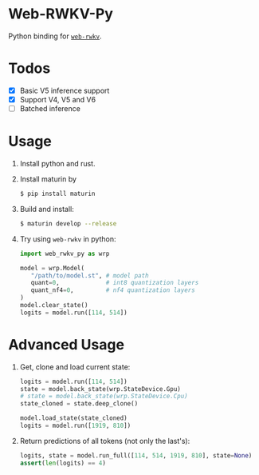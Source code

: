 # Web-RWKV-Py
Python binding for [`web-rwkv`](https://github.com/cryscan/web-rwkv).

# Todos
- [x] Basic V5 inference support
- [x] Support V4, V5 and V6
- [ ] Batched inference

# Usage
1. Install python and rust.
2. Install maturin by
   
   ```bash
   $ pip install maturin
   ```
4. Build and install:

   ```bash
   $ maturin develop --release
   ```

5. Try using `web-rwkv` in python:

   ```python
   import web_rwkv_py as wrp

   model = wrp.Model(
      "/path/to/model.st", # model path
      quant=0,             # int8 quantization layers
      quant_nf4=0,         # nf4 quantization layers
   )
   model.clear_state()
   logits = model.run([114, 514])
   ```
   
# Advanced Usage
1. Get, clone and load current state:

   ```python
   logits = model.run([114, 514])
   state = model.back_state(wrp.StateDevice.Gpu)
   # state = model.back_state(wrp.StateDevice.Cpu)
   state_cloned = state.deep_clone()

   model.load_state(state_cloned)
   logits = model.run([1919, 810])
   ```
   
2. Return predictions of all tokens (not only the last's):

   ```python
   logits, state = model.run_full([114, 514, 1919, 810], state=None)
   assert(len(logits) == 4)
   ```
